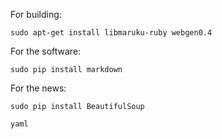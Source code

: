 

For building:

    sudo apt-get install libmaruku-ruby webgen0.4



For the software:

    sudo pip install markdown 
    
For the news:

    sudo pip install BeautifulSoup 
    
    yaml